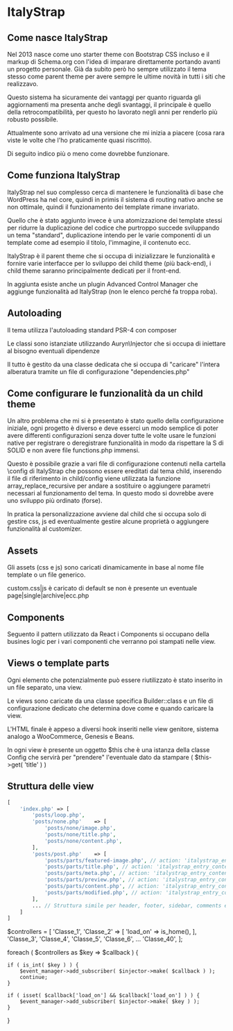 # ItalyStrap

## Come nasce ItalyStrap

Nel 2013 nasce come uno starter theme con Bootstrap CSS incluso e il markup di Schema.org con l'idea di imparare direttamente portando avanti un progetto personale.
Già da subito però ho sempre utilizzato il tema stesso come parent theme per avere sempre le ultime novità in tutti i siti che realizzavo.

Questo sistema ha sicuramente dei vantaggi per quanto riguarda gli aggiornamenti ma presenta anche degli svantaggi, il principale è quello della retrocompatibilità, per questo ho lavorato negli anni per renderlo più robusto possibile.

Attualmente sono arrivato ad una versione che mi inizia a piacere (cosa rara viste le volte che l'ho praticamente quasi riscritto).

Di seguito indico più o meno come dovrebbe funzionare.

## Come funziona ItalyStrap

ItalyStrap nel suo complesso cerca di mantenere le funzionalità di base che WordPress ha nel core, quindi in primis il sistema di routing nativo anche se non ottimale, quindi il funzionamento dei template rimane invariato.

Quello che è stato aggiunto invece è una atomizzazione dei template stessi per ridurre la duplicazione del codice che purtroppo succede sviluppando un tema "standard", duplicazione intendo per le varie componenti di un template come ad esempio il titolo, l'immagine, il contenuto ecc.

ItalyStrap è il parent theme che si occupa di inizializzare le funzionalità e fornire varie interfacce per lo sviluppo dei child theme (più back-end), i child theme saranno principalmente dedicati per il front-end.

In aggiunta esiste anche un plugin Advanced Control Manager che aggiunge funzionalità ad ItalyStrap (non le elenco perché fa troppa roba).

## Autoloading

Il tema utilizza l'autoloading standard PSR-4 con composer

Le classi sono istanziate utilizzando Auryn\Injector che si occupa di iniettare al bisogno eventuali dipendenze

Il tutto è gestito da una classe dedicata che si occupa di "caricare" l'intera alberatura tramite un file di configurazione "dependencies.php"

## Come configurare le funzionalità da un child theme

Un altro problema che mi si è presentato è stato quello della configurazione iniziale, ogni progetto è diverso e deve esserci un modo semplice di poter avere differenti configurazioni senza dover tutte le volte usare le funzioni native per registrare o deregistrare funzionalità in modo da rispettare la S di SOLID e non avere file functions.php immensi.

Questo è possibile grazie a vari file di configurazione contenuti nella cartella \config di ItalyStrap che possono essere ereditati dal tema child, inserendo il file di riferimento in child/config viene utilizzata la funzione array_replace_recursive per andare a sostituire o aggiungere parametri necessari al funzionamento del tema.
In questo modo si dovrebbe avere uno sviluppo più ordinato (forse).

In pratica la personalizzazione avviene dal child che si occupa solo di gestire css, js ed eventualmente gestire alcune proprietà o aggiungere funzionalità al customizer.

## Assets

Gli assets (css e js) sono caricati dinamicamente in base al nome file template o un file generico.

custom.css|js è caricato di default se non è presente un eventuale page|single|archive|ecc.php

## Components

Seguento il pattern utilizzato da React i Components si occupano della busines logic per i vari componenti che verranno poi stampati nelle view.

## Views o template parts

Ogni elemento che potenzialmente può essere riutilizzato è stato inserito in un file separato, una view.

Le views sono caricate da una classe specifica Builder::class e un file di configurazione dedicato che determina dove come e quando caricare la view.

L'HTML finale è appeso a diversi hook inseriti nelle view genitore, sistema analogo a WooCommerce, Genesis e Beans.

In ogni view è presente un oggetto $this che è una istanza della classe Config che servirà per "prendere" l'eventuale dato da stampare ( $this->get( 'title' ) )

## Struttura delle view

```php
[
	'index.php' => [
		'posts/loop.php',
		'posts/none.php'	=> [
			'posts/none/image.php',
			'posts/none/title.php',
			'posts/none/content.php',
		],
		'posts/post.php'	=> [
			'posts/parts/featured-image.php', // action: 'italystrap_entry_content' - priority: 10
			'posts/parts/title.php', // action: 'italystrap_entry_content' - priority: 20
			'posts/parts/meta.php', // action: 'italystrap_entry_content' - priority: 30
			'posts/parts/preview.php', // action: 'italystrap_entry_content' - priority: 40
			'posts/parts/content.php', // action: 'italystrap_entry_content' - priority: 50
			'posts/parts/modified.php', // action: 'italystrap_entry_content' - priority: 60
		],
		... // Struttura simile per header, footer, sidebar, comments e altro
	]
]
```

$controllers = [
	'Classe_1',
	'Classe_2' => [
		'load_on'	=> is_home(),
	],
	'Classe_3',
	'Classe_4',
	'Classe_5',
	'Classe_6',
	...
	'Classe_40',
];

foreach ( $controllers as $key => $callback ) {

	if ( is_int( $key ) ) {
		$event_manager->add_subscriber( $injector->make( $callback ) );
		continue;
	}

	if ( isset( $callback['load_on'] && $callback['load_on'] ) ) {
		$event_manager->add_subscriber( $injector->make( $key ) );
	}
}